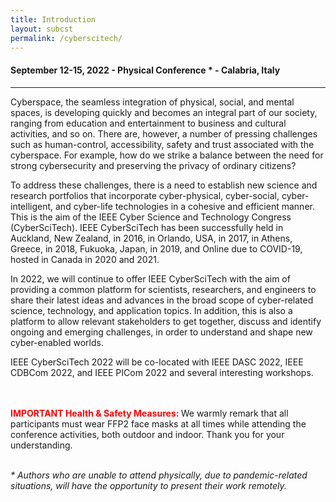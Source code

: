 ```yaml
---
title: Introduction
layout: subcst
permalink: /cyberscitech/
---
```


<div class="row">
<div class="col-md-8 mb-5">

<h4>September 12-15, 2022 - Physical Conference * - Calabria, Italy</h4>
<hr/>

<p>
Cyberspace, the seamless integration of physical, social, and mental spaces, is developing quickly and becomes an integral part of our society, ranging from education and entertainment to business and cultural activities, and so on. There are, however, a number of pressing challenges such as human-control, accessibility, safety and trust associated with the cyberspace. For example, how do we strike a balance between the need for strong cybersecurity and preserving the privacy of ordinary citizens?
</p>

<p>To address these challenges, there is a need to establish new science and research portfolios that incorporate cyber-physical, cyber-social, cyber-intelligent, and cyber-life technologies in a cohesive and efficient manner. This is the aim of the IEEE Cyber Science and Technology Congress (CyberSciTech). IEEE CyberSciTech has been successfully held in Auckland, New Zealand, in 2016, in Orlando, USA, in 2017, in Athens, Greece, in 2018, Fukuoka, Japan, in 2019, and Online due to COVID-19, hosted in Canada in 2020 and 2021.</p><p>In 2022, we will continue to offer IEEE CyberSciTech with the aim of providing a common platform for scientists, researchers, and engineers to share their latest ideas and advances in the broad scope of cyber-related science, technology, and application topics. In addition, this is also a platform to allow relevant stakeholders to get together, discuss and identify ongoing and emerging challenges, in order to understand and shape new cyber-enabled worlds.</p>
<p>IEEE CyberSciTech 2022 will be co-located with IEEE DASC 2022, IEEE CDBCom 2022, and IEEE PICom 2022 and several interesting workshops.</p>
<br/>
<br/>
	<font color=red><b>IMPORTANT Health & Safety Measures: </b></font> We warmly remark that all participants must wear FFP2 face masks at all times while attending the conference activities, both outdoor and indoor.
	Thank you for your understanding.	
<br/>
<br/>
<p><i>* Authors who are unable to attend physically, due to pandemic-related situations, will have the opportunity to present their work remotely.</i></p>

</div>
</div>

